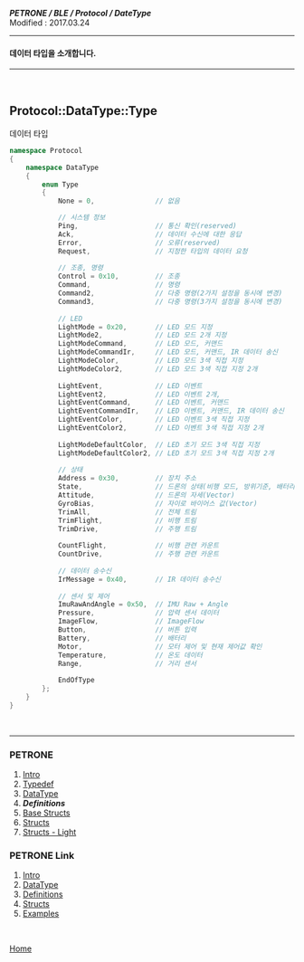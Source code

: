 ***PETRONE / BLE / Protocol / DateType***<br>
Modified : 2017.03.24

---

#### 데이터 타입을 소개합니다.

---

<br>

## <a name="DataType">Protocol::DataType::Type</a>
데이터 타입

```cpp
namespace Protocol
{
    namespace DataType
    {
        enum Type
        {
            None = 0,               // 없음

            // 시스템 정보
            Ping,                   // 통신 확인(reserved)
            Ack,                    // 데이터 수신에 대한 응답
            Error,                  // 오류(reserved)
            Request,                // 지정한 타입의 데이터 요청
            
            // 조종, 명령 
            Control = 0x10,         // 조종
            Command,                // 명령
            Command2,               // 다중 명령(2가지 설정을 동시에 변경)
            Command3,               // 다중 명령(3가지 설정을 동시에 변경)
            
            // LED
            LightMode = 0x20,       // LED 모드 지정
            LightMode2,             // LED 모드 2개 지정
            LightModeCommand,       // LED 모드, 커맨드
            LightModeCommandIr,     // LED 모드, 커맨드, IR 데이터 송신
            LightModeColor,         // LED 모드 3색 직접 지정
            LightModeColor2,        // LED 모드 3색 직접 지정 2개
            
            LightEvent,             // LED 이벤트
            LightEvent2,            // LED 이벤트 2개, 
            LightEventCommand,      // LED 이벤트, 커맨드
            LightEventCommandIr,    // LED 이벤트, 커맨드, IR 데이터 송신
            LightEventColor,        // LED 이벤트 3색 직접 지정
            LightEventColor2,       // LED 이벤트 3색 직접 지정 2개
            
            LightModeDefaultColor,  // LED 초기 모드 3색 직접 지정
            LightModeDefaultColor2, // LED 초기 모드 3색 직접 지정 2개
            
            // 상태 
            Address = 0x30,         // 장치 주소
            State,                  // 드론의 상태(비행 모드, 방위기준, 배터리량)
            Attitude,               // 드론의 자세(Vector)
            GyroBias,               // 자이로 바이어스 값(Vector)
            TrimAll,                // 전체 트림
            TrimFlight,             // 비행 트림
            TrimDrive,              // 주행 트림
            
            CountFlight,            // 비행 관련 카운트 
            CountDrive,             // 주행 관련 카운트 
            
            // 데이터 송수신
            IrMessage = 0x40,       // IR 데이터 송수신
            
            // 센서 및 제어
            ImuRawAndAngle = 0x50,  // IMU Raw + Angle
            Pressure,               // 압력 센서 데이터
            ImageFlow,              // ImageFlow
            Button,                 // 버튼 입력
            Battery,                // 배터리
            Motor,                  // 모터 제어 및 현재 제어값 확인
            Temperature,            // 온도 데이터
            Range,                  // 거리 센서
            
            EndOfType
        };
    }
}
```


<br>

---

### PETRONE

1. [Intro](intro.md)
2. [Typedef](typedef.md)
3. [DataType](datatype.md)
4. ***Definitions***
5. [Base Structs](base_structs.md)
6. [Structs](structs.md)
7. [Structs - Light](structs_light.md)


### PETRONE Link

1. [Intro](link/intro.md)
2. [DataType](link/datatype.md)
3. [Definitions](link/definitions.md)
4. [Structs](link/structs.md)
5. [Examples](link/examples.md)

<br>

[Home](../../README.md)

